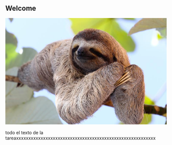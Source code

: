 ## Welcome

![](../images/perezoso.jpg)

todo el texto de la tareaxxxxxxxxxxxxxxxxxxxxxxxxxxxxxxxxxxxxxxxxxxxxxxxxxxxxxxxxx